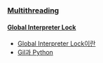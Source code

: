 ### [Multithreading](http://blog.seulgi.kim/search/label/multithreading)

#### [Global Interpreter Lock](http://blog.seulgi.kim/search/label/GIL)
* [Global Interpreter Lock이란](http://blog.seulgi.kim/2015/01/global-interpreter-lock.html)
* [Gil과 Python](http://blog.seulgi.kim/2015/07/gil-python.html)
